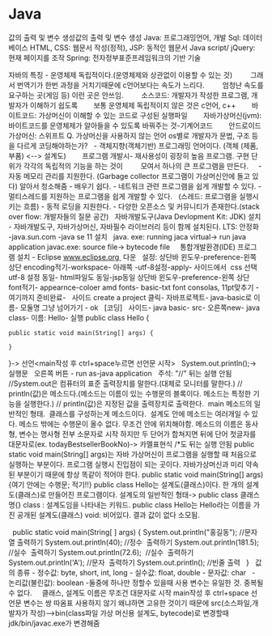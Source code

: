 # Java
값의 출력 및 변수 생성값의 출력 및 변수 생성
Java: 프로그래밍언어, 개발
Sql: 데이터베이스
HTML, CSS: 웹문서 작성(정적),
JSP: 동적인 웹문서
Java script/ jQuery: 현재 페이지를 조작
Spring: 전자정부표준프레임워크의 기반 기술



자바의 특징
	- 운영체제 독립적이다.(운영체제와 상관없이 이용할 수 있는 것) 
      	그래서 번역기가 한번 과정을 거치기때문에 c언어보다는 속도가 느리다. 
      	엄청난 속도를 요구하는 곳(게임 등) 이런 곳은 안쓰임. 
      	소스코드: 개발자가 작성한 프로그램, 개발자가 이해하기 쉽도록
      	보통 운영체제 독립적이지 않은 것은 c언어, c++
      	바이트코드: 가상머신이 이해할 수 있는 코드로 구성된 실행파일
     	 자바가상머신(jvm): 바이트코드를 운영체제가 알아들을 수 있도록 바꿔주는 것-기계어코드
     	 안드로이드 가상머신: 스위프트
	Q. 가상머신을 사용하지 않는 언어 os별로 개발자가 문법, 구조 등을 다르게 코딩해야하는가?
 
	- 객체지향(객체기반) 프로그래밍 언어이다. (객체 (제품, 부품) <--> 설계도)
      	프로그램 개발시- 재사용성이 굉장히 높음 프로그램. 구현 단위가 각각의 독립적의 기능을 하는 것이 
      	모여서 하나의 큰 프로그램을 만든다.
 
 	- 자동 메모리 관리를 지원한다. (Garbage collector 프로그램이 가상머신안에 돌고 있다) 알아서 청소해줌
	- 배우기 쉽다.
	- 네트워크 관련 프로그램을 쉽게 개발할 수 있다.
	- 멀티스레드를 지원하는 프로그램을 쉽게 개발할 수 있다.
	  (스레드: 프로그램을 실행시키는 흐름)
	- 동적 로딩을 지원한다.
	- 다양한 오픈소스 및 커뮤니티가 존재한다.(stack over flow: 개발자들의 질문 공간)
 
자바개발도구(Java Devlopment Kit: JDK) 설치
	- 자바개발도구, 자바가상머신, 자바필수 라이브러리 등이 함께 설치된다.
	LTS: 안정화
	-java.sun.com
	-java se 11 설치
 
	java. exe: running jaca virtual-> run java application
	javac.exe: source file-> bytecode file
 
 
통합개발환경(IDE) 프로그램 설치
	- Eclipse www.eclipse.org  다운
 
설정: 상단바 윈도우-preference-왼쪽 상단 encoding적기-workspace- 아래쪽
-utf-8설정-apply- 사이드에서  css 선택 utf-8 설정 동일- html파일도 동일-jsp동일
상단바 윈도우-preference-왼쪽 상단 font적기- appearnce-coloer amd fonts- basic-txt font consolas, 11pt맞추기
-여기까지 준비완료-
 
사이드 create a project 클릭- 자바프로젝트- java-basic로 이름- 모둘명 그냥 넘어가기 - ok
 
[코딩]
 
사이드- java basic- src- 오른쪽new- java class- 이름: Hello- 실행
public class Hello {
	
	public static void main(String[] args) {
		
	}
	
}-> 선언<main작성 후 ctrl+space누르면 선언문 시작>
 
	System.out.println();-> 실행문
 
오른쪽 버튼 - run as-java application
 
주석: "//" 뒤는 실행 안됨 
	//System.out은 컴퓨터의 표준 출력장치를 말한다.(대체로 모니터를 말한다.)
	// println(값)은 메소드다.(메소드는 이름이 있는 수행문의 블록이다. 메소드는 특정한 기능을 실행한다.)
	// println(값)은 지정된 값을 출력장치로 출력한다.
	 main 메소드의 일반적인 형태.  클래스를 구성하는게 메소드이다.  설계도 안에 메소드는 여러개일 수 있다. 메소드 밖에는 수행문이 올수 없다. 무조건 안에 위치해야함.
	메소드의 이름은 동사형, 변수는 명사형 전부 소문자로 시작 하지만 두 단어가 합쳐지면 뒤에 단어 첫글자를 대문자로(ex. todayBestsellerBookNo)-> 카멜표현식
	/*도 뒤는 실행 안됨 public static void main(String[] args)는 자바 가상머신이 프로그램을 실행할 때 처음으로 실행하는 부분이다. 프로그램 실행시 진입점이 되는 곳이다.
	자바가상머신과 미리 약속된 부분이기 때문에 항상 똑같이 적어야 한다. public static void main(String[] args){여기 안에는 수행문; 적기!!}
	public class Hello는 설계도(클래스)이다. 한 개의 설계도(클래스)로 만들어진 프로그램이다. 설계도의 일반적인 형태-> public class 클래스명{}
	class : 설계도임을 나타내는 키워드. public class Hello는 Hello라는 이름을 가진 공개된 설계도(클래스)
	void: 비어있다. 결과 값이 없다 소모됨. 
	
 
	public static void main(String[ ] args) {
		System.out.println("홍길동"); //문자열 출력하기
		System.out.println(40); //정수  출력하기
		System.out.println(181.5); //실수  출력하기
		System.out.println(72.6);  //실수  출력하기
		System.out.println('A'); //문자  출력하기
		System.out.println(); //빈줄 출력
 
	}
 
	값의 종류
	- 정수값: byte, short, int, long
	- 실수값: float, double
	- 문자값: char
 	- 논리값(불린값): boolean -둘중에 하나만 정할수 있을때 사용
	변수는 유일한 것. 중복될 수 없다.  
 
클래스, 설계도 이름은 무조건 대문자로 시작
main작성 후 ctrl+space 선언문 
변수는 쌍 따옴표 사용하지 않기 왜냐하면 고유한 것이기 때문에 
src(소스파일,개발자가 작성)—->bin(class파일 가상 머신용 설계도, bytecode)로 변경할때 jdk/bin/javac.exe가 변경해줌
